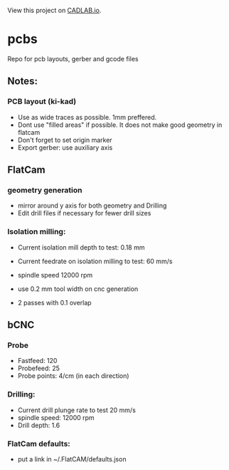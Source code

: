 View this project on [CADLAB.io](https://cadlab.io/project/1457). 

# pcbs
Repo for pcb layouts, gerber and gcode files

## Notes:

### PCB layout (ki-kad)

* Use as wide traces as possible. 1mm preffered.
* Dont use "filled areas" if possible. It does not make good geometry in flatcam
* Don't forget to set origin marker
* Export gerber: use auxiliary axis


## FlatCam

### geometry generation
* mirror around y axis for both geometry and Drilling
* Edit drill files if necessary for fewer drill sizes

### Isolation milling:
* Current isolation mill depth to test: 0.18 mm
* Current feedrate on isolation milling to test: 60 mm/s
* spindle speed 12000 rpm

* use 0.2 mm tool width on cnc generation
* 2 passes with 0.1 overlap

## bCNC

### Probe
* Fastfeed: 120
* Probefeed: 25
* Probe points: 4/cm (in each direction)

### Drilling:
* Current drill plunge rate to test 20 mm/s
* spindle speed: 12000 rpm
* Drill depth: 1.6

### FlatCam defaults:

* put a link in ~/.FlatCAM/defaults.json

